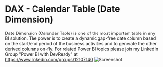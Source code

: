 # DAX - Calendar Table (Date Dimension)
Date Dimension (Calendar Table) is one of the most important table in any BI solution. The power is to create a dynamic gap-free date column based on the start/end period of the business activities and to generate the other derived columns on-fly. For related Power BI topics please join my LinkedIn Group "Power BI with DevReady" at
<a href="https://www.linkedin.com/groups/12107140" target="blank">https://www.linkedin.com/groups/12107140</a>
![Screenshot](https://github.com/NajiElKotob/DAX_CalendarTable/blob/master/DAX_CalendarTable.JPG)
